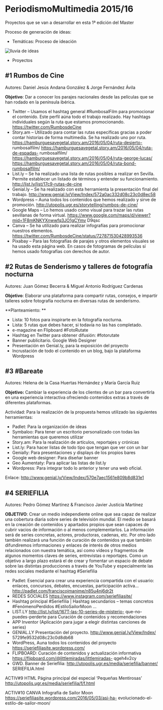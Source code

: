 
# PeriodismoMultimedia 2015/16 


Proyectos que se van a desarrollar en esta 1ª edición del Master

Proceso de generación de ideas: 

* Temáticas: Proceso de ideación 


![lluvia de ideas](https://github.com/mgea/PeriodismoMultimedia/blob/master/2016/Ideacion01.png)



* Proyectos 

## #1 Rumbos de Cine
  Autores: Daniel Jesús Andana González & Jorge Fernández Ávila

**Objetivo**: Dar a conocer los parajes nacionales desde las películas que se han rodado
en la península ibérica.

* Twitter – Usamos el hashtag general #RumbosalFilm para promocionar el contenido. Este perfil aúna todo el trabajo realizado. Hay hashtags individuales según la ruta que estamos promocionando.
https://twitter.com/RumbosdeCine
* Story.am – Utilizado para contar las rutas específicas gracias a poder contar historias de forma multimedia. Se ha realizado uno por ruta. https://hamburguesavegetal.story.am/2016/05/04/ruta-desierto- rumbosalfilm/ https://hamburguesavegetal.story.am/2016/05/04/ruta-de-espadas- rumbosalfilm/ https://hamburguesavegetal.story.am/2016/05/04/ruta-george-lucas/ https://hamburguesavegetal.story.am/2016/05/04/ruta-bond-rumbosalfilm/
* List.ly – Se ha realizado una lista de rutas posibles a realizar en Sevilla. Permite establecer un listado de términos y entender su funcionamiento. http://list.ly/list/17c9-rutas-de-cine
* Genial.ly – Se ha realizado con esta herramienta la presentación final del trabajo. http://www.genial.ly/View/Index/572a0ac332d08c23c0d8ec58
* Wordpress – Auna todos los contenidos que hemos realizado y sirve de promoción.
http://utopolis.ugr.es/storytelling/rumbos-de-cine/
* Google Maps – Lo hemos usado como visual para trazar las rutas sevillanas de forma virtual. https://www.google.com/maps/d/viewer?mid=1F8mKNKYXnwwfq3JO1gCYmv D9qsc
* Canva – Se ha utilizado para realizar infografías para promocionar nuestros elementos.
https://twitter.com/RumbosdeCine/status/727871530428993536
* Pixabay – Para las fotografías de parajes y otros elementos visuales se ha usado esta página web. En casos de fotogramas de películas sí hemos usado fotografías con derechos de autor.



## #2 Rutas de Senderismo y talleres de fotografía nocturna
Autores: Juan Gómez Becerra & Miguel Antonio Rodríguez Cardenas

**Objetivo**: Elaborar una plataforma para compartir rutas, consejos, e impartir talleres sobre fotografía nocturna en diversas rutas de senderismo.

**Planteamiento: **

* Lista: 10 fotos para inspirarte en la fotografía nocturna.
* Lista: 5 rutas que debes hacer, si todavía no las has completado.
* e-magazine en Flipboard #FotoRutate
* Hashtag en Twitter para obtener difusión: #fotorutate
* Banner publicitario. Google Web Designer
* Presentación en Genial.ly, para la exposición del proyecto
* Incrustación de todo el contenido en un blog, bajo la plataforma Wordpress

## #3 #Bareate

Autores: Helena de la Casa Huertas Hernández y María García Ruiz

**Objetivo:** Cambiar la experiencia de los clientes de un bar para convertirla en una experiencia interactiva ofreciendo contenidos extras a través de diferentes plataformas.

Actividad: Para la realización de la propuesta hemos utilizado las siguientes herramientas:
- Padlet: Para la organización de ideas
- Symbaloo: Para tener un escritorio personalizado con todas las herramientas
que queremos utilizar
- Story.am: Para la realización de artículos, reportajes y crónicas
- List.ly: Para hacer listas de todo tipo que tengan que ver con un bar
- Genially: Para presentaciones y displays de los propios bares
- Google web designer: Para diseñar banner
- Geo Aumentaty: Para aplicar las listas de list.ly
- Wordpress: Para integrar todo lo anterior y tener una web oficial.

Enlace:
http://www.genial.ly/View/Index/570e7aec1561e809b8d831e1


## #4 SERIEFILIA
Autores:  Pedro Gómez Martínez & Francisco Javier Justicia Martínez

**OBJETIVO**: Crear un medio independiente online que sea capaz de realizar una cobertura diaria sobre series de televisión mundial. El medio se basará en la creación de contenidos y apartados propios que sean capaces de cubrir vacios de información o al menos complementarlos. La información será de series concretas, actores, productoras, cadenas, etc. Por otro lado también realizará una función de curación de contenidos ya que también difundiremos informaciones y enlaces de interés de otros medios relacionados con nuestra temática, así como vídeos y fragmentos de algunos momentos claves de series, entrevistas o reportajes. Como un objetivo a largo plazo estará el de crear y fomentar un espacio de debate sobre las distintas producciones a través de YouTube y especialmente las redes sociales mediante el hashtag #Seriefilia


* Padlet: Esencial para crear una experiencia compartida con el usuario: enlaces, concursos, debates, encuestas, participación activa... http://padlet.com/franciscojmanime/n85u4nj6dr2t
* REDES SOCIALES https://www.instagram.com/seriefiliasite/ 
* Hashtag principal #Seriefilia | Hashtag secundarios – temas concretos #FenómenoPerdidos #EstiloSailorMoon ...
* LIST.LY http://list.ly/list/167T-las-10-series-de-misterio- que-no-puedes-perderte  para Curación de contenidos y recomendaciones
* APP Inventor (Aplicación para jugar a elegir distintas canciones de series) 
* GENIAL.LY Presentación del proyecto. http://www.genial.ly/View/Index/ 5729fe9532d08c23c0d8db68
* WordPress, Auna todos los contenidos del proyecto https://seriefiliasite.wordpress.com/
* FLIPBOARD: Curación de contenidos y actualización informativa  https://flipboard.com/@littlemiradas/littlemiradas- qgeh4v2cy
* GWD. Banner de Seriefilia: http://utopolis.ugr.es/media/seriefilia/banner/ SERIEFILIA.html
  
ACTIV#9
HTML
Página principal del especial ‘Pequeñas
Mentirosas’
http://utopolis.ugr.es/media/seriefilia/f/f.html
 
ACTIV#10
CANVA
Infografía de Sailor Moon
https://seriefiliasite.wordpress.com/2016/05/03/asi-ha- evolucionado-el-estilo-de-sailor-moon/


